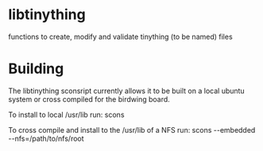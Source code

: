 libtinything
============

functions to create, modify and validate tinything (to be named) files

Building
========

The libtinything sconsript currently allows it to be built on a local ubuntu system or cross compiled for the birdwing board.

To install to local /usr/lib run:
scons 

To cross compile and install to the /usr/lib of a NFS run:
scons --embedded --nfs=/path/to/nfs/root
